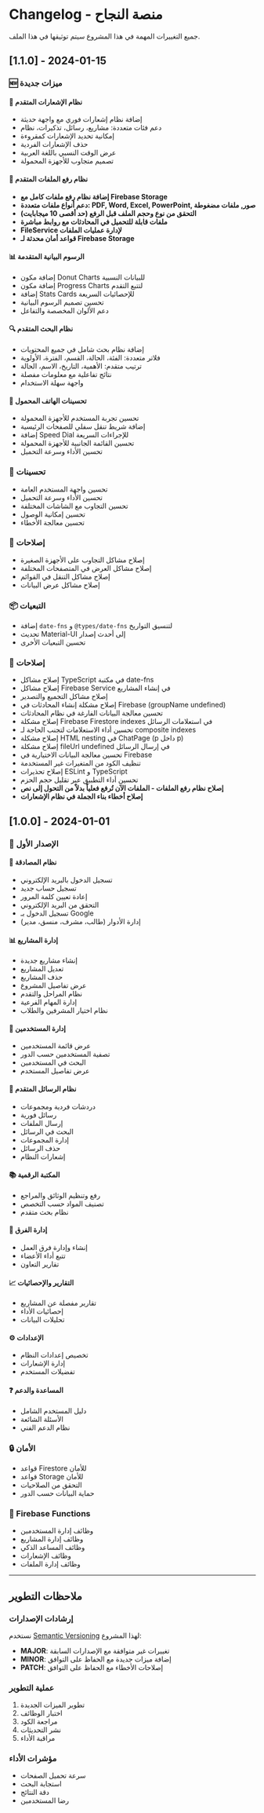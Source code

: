 # Changelog - منصة النجاح

جميع التغييرات المهمة في هذا المشروع سيتم توثيقها في هذا الملف.

## [1.1.0] - 2024-01-15

### 🆕 ميزات جديدة

#### 🔔 نظام الإشعارات المتقدم

- إضافة نظام إشعارات فوري مع واجهة حديثة
- دعم فئات متعددة: مشاريع، رسائل، تذكيرات، نظام
- إمكانية تحديد الإشعارات كمقروءة
- حذف الإشعارات الفردية
- عرض الوقت النسبي باللغة العربية
- تصميم متجاوب للأجهزة المحمولة

#### 📁 نظام رفع الملفات المتقدم

- **إضافة نظام رفع ملفات كامل مع Firebase Storage**
- **دعم أنواع ملفات متعددة: PDF, Word, Excel, PowerPoint, صور, ملفات مضغوطة**
- **التحقق من نوع وحجم الملف قبل الرفع (حد أقصى 10 ميجابايت)**
- **ملفات قابلة للتحميل في المحادثات مع روابط مباشرة**
- **FileService لإدارة عمليات الملفات**
- **قواعد أمان محدثة لـ Firebase Storage**

#### 📊 الرسوم البيانية المتقدمة

- إضافة مكون Donut Charts للبيانات النسبية
- إضافة مكون Progress Charts لتتبع التقدم
- إضافة Stats Cards للإحصائيات السريعة
- تحسين تصميم الرسوم البيانية
- دعم الألوان المخصصة والتفاعل

#### 🔍 نظام البحث المتقدم

- إضافة نظام بحث شامل في جميع المحتويات
- فلاتر متعددة: الفئة، الحالة، القسم، الفترة، الأولوية
- ترتيب متقدم: الأهمية، التاريخ، الاسم، الحالة
- نتائج تفاعلية مع معلومات مفصلة
- واجهة سهلة الاستخدام

#### 📱 تحسينات الهاتف المحمول

- تحسين تجربة المستخدم للأجهزة المحمولة
- إضافة شريط تنقل سفلي للصفحات الرئيسية
- إضافة Speed Dial للإجراءات السريعة
- تحسين القائمة الجانبية للأجهزة المحمولة
- تحسين الأداء وسرعة التحميل

### 🔧 تحسينات

- تحسين واجهة المستخدم العامة
- تحسين الأداء وسرعة التحميل
- تحسين التجاوب مع الشاشات المختلفة
- تحسين إمكانية الوصول
- تحسين معالجة الأخطاء

### 🐛 إصلاحات

- إصلاح مشاكل التجاوب على الأجهزة الصغيرة
- إصلاح مشاكل العرض في المتصفحات المختلفة
- إصلاح مشاكل التنقل في القوائم
- إصلاح مشاكل عرض البيانات

### 📦 التبعيات

- إضافة `date-fns` و `@types/date-fns` لتنسيق التواريخ
- تحديث Material-UI إلى أحدث إصدار
- تحسين التبعيات الأخرى

### 🐛 إصلاحات

- إصلاح مشاكل TypeScript في مكتبة date-fns
- إصلاح مشاكل Firebase Service في إنشاء المشاريع
- إصلاح مشاكل التجميع والتصدير
- إصلاح مشكلة إنشاء المحادثات في Firebase (groupName undefined)
- تحسين معالجة البيانات الفارغة في نظام المحادثات
- إصلاح مشكلة Firebase Firestore indexes في استعلامات الرسائل
- تحسين أداء الاستعلامات لتجنب الحاجة لـ composite indexes
- إصلاح مشكلة HTML nesting في ChatPage (p داخل p)
- إصلاح مشكلة fileUrl undefined في إرسال الرسائل
- تحسين معالجة البيانات الاختيارية في Firebase
- تنظيف الكود من المتغيرات غير المستخدمة
- إصلاح تحذيرات ESLint و TypeScript
- تحسين أداء التطبيق عبر تقليل حجم الحزم
- **إصلاح نظام رفع الملفات - الملفات الآن تُرفع فعلياً بدلاً من التحول إلى نص**
- **إصلاح أخطاء بناء الجملة في نظام الإشعارات**

## [1.0.0] - 2024-01-01

### 🎉 الإصدار الأول

#### 🔐 نظام المصادقة

- تسجيل الدخول بالبريد الإلكتروني
- تسجيل حساب جديد
- إعادة تعيين كلمة المرور
- التحقق من البريد الإلكتروني
- تسجيل الدخول بـ Google
- إدارة الأدوار (طالب، مشرف، منسق، مدير)

#### 📊 إدارة المشاريع

- إنشاء مشاريع جديدة
- تعديل المشاريع
- حذف المشاريع
- عرض تفاصيل المشروع
- نظام المراحل والتقدم
- إدارة المهام الفرعية
- نظام اختيار المشرفين والطلاب

#### 👥 إدارة المستخدمين

- عرض قائمة المستخدمين
- تصفية المستخدمين حسب الدور
- البحث في المستخدمين
- عرض تفاصيل المستخدم

#### 💬 نظام الرسائل المتقدم

- دردشات فردية ومجموعات
- رسائل فورية
- إرسال الملفات
- البحث في الرسائل
- إدارة المجموعات
- حذف الرسائل
- إشعارات النظام

#### 📚 المكتبة الرقمية

- رفع وتنظيم الوثائق والمراجع
- تصنيف المواد حسب التخصص
- نظام بحث متقدم

#### 👥 إدارة الفرق

- إنشاء وإدارة فرق العمل
- تتبع أداء الأعضاء
- تقارير التعاون

#### 📈 التقارير والإحصائيات

- تقارير مفصلة عن المشاريع
- إحصائيات الأداء
- تحليلات البيانات

#### ⚙️ الإعدادات

- تخصيص إعدادات النظام
- إدارة الإشعارات
- تفضيلات المستخدم

#### ❓ المساعدة والدعم

- دليل المستخدم الشامل
- الأسئلة الشائعة
- نظام الدعم الفني

### 🔒 الأمان

- قواعد Firestore للأمان
- قواعد Storage للأمان
- التحقق من الصلاحيات
- حماية البيانات حسب الدور

### 🚀 Firebase Functions

- وظائف إدارة المستخدمين
- وظائف إدارة المشاريع
- وظائف المساعد الذكي
- وظائف الإشعارات
- وظائف إدارة الملفات

---

## ملاحظات التطوير

### إرشادات الإصدارات

نستخدم [Semantic Versioning](https://semver.org/) لهذا المشروع:

- **MAJOR**: تغييرات غير متوافقة مع الإصدارات السابقة
- **MINOR**: إضافة ميزات جديدة مع الحفاظ على التوافق
- **PATCH**: إصلاحات الأخطاء مع الحفاظ على التوافق

### عملية التطوير

1. تطوير الميزات الجديدة
2. اختبار الوظائف
3. مراجعة الكود
4. نشر التحديثات
5. مراقبة الأداء

### مؤشرات الأداء

- سرعة تحميل الصفحات
- استجابة البحث
- دقة النتائج
- رضا المستخدمين
